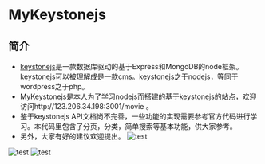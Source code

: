 # MyKeystonejs

## 简介
- [keystonejs](http://keystonejs.com/)是一款数据库驱动的基于Express和MongoDB的node框架。keystonejs可以被理解成是一款cms。keystonejs之于nodejs，等同于wordpress之于php。
- MyKeystonejs是本人为了学习nodejs而搭建的基于keystonejs的站点，欢迎访问http://123.206.34.198:3001/movie 。
- 鉴于keystonejs API文档尚不完善，一些功能的实现需要参考官方代码进行学习。本代码里包含了分页，分类，简单搜索等基本功能，供大家参考。
- 另外，大家有好的建议欢迎提出。
![test](http://s17.postimg.org/94fjwp7v3/QQ_20161028150722.jpg)

![test](http://upload-images.jianshu.io/upload_images/3000049-fbaf8e67a55a1024.png?imageMogr2/auto-orient/strip%7CimageView2/2/w/1240)
![test](http://upload-images.jianshu.io/upload_images/3000049-aa28b4f3799d86b2.png?imageMogr2/auto-orient/strip%7CimageView2/2/w/1240)
